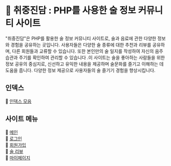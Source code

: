 # 🍺 취중진담 : PHP를 사용한 술 정보 커뮤니티 사이트
"취중진담"은 PHP를 활용한 술 정보 커뮤니티 사이트로, 술과 음료에 관한 다양한 정보와 경험을 공유하는 곳입니다. 사용자들은 다양한 술 종류에 대한 추천과 리뷰를 공유하며, 다른 회원들과 교류할 수 있습니다. 또한 본인만의 술 일지를 작성하여 자신의 음주습관과 주기를 확인하여 관리할 수 있습니다 .이 사이트는 술을 좋아하는 사람들을 위한 정보 공유의 중심지로, 신선하고 유익한 내용을 제공하며 술문화를 즐기고 이해하는 데 도움을 줍니다. 다양한 정보 제공으로 사용자들의 술 즐기기 경험을 향상시킵니다.

## 인덱스
🍷 [인덱스 모음](http://zeroin01.dothome.co.kr/php03-CJJD/index.html)

## 사이트 메뉴
🍷 [메인](http://zeroin01.dothome.co.kr/php03-CJJD/php/main/main.php)   
🍷 [로그인](http://zeroin01.dothome.co.kr/php03-CJJD/php/login/login.php)   
🍷 [회원가입](http://zeroin01.dothome.co.kr/php03-CJJD/php/join/join.php)   
🍷 [술 리뷰](http://zeroin01.dothome.co.kr/php03-CJJD/php/alcohol/alcohol.php)   
🍷 [마이페이지](http://zeroin01.dothome.co.kr/php03-CJJD/php/mypage/mypage.php)   
